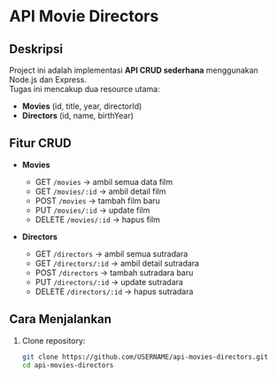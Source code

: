 # API Movie Directors

## Deskripsi
Project ini adalah implementasi **API CRUD sederhana** menggunakan Node.js dan Express.  
Tugas ini mencakup dua resource utama:
- **Movies** (id, title, year, directorId)
- **Directors** (id, name, birthYear)

## Fitur CRUD
- **Movies**
  - GET `/movies` → ambil semua data film
  - GET `/movies/:id` → ambil detail film
  - POST `/movies` → tambah film baru
  - PUT `/movies/:id` → update film
  - DELETE `/movies/:id` → hapus film

- **Directors**
  - GET `/directors` → ambil semua sutradara
  - GET `/directors/:id` → ambil detail sutradara
  - POST `/directors` → tambah sutradara baru
  - PUT `/directors/:id` → update sutradara
  - DELETE `/directors/:id` → hapus sutradara

## Cara Menjalankan
1. Clone repository:
   ```bash
   git clone https://github.com/USERNAME/api-movies-directors.git
   cd api-movies-directors
